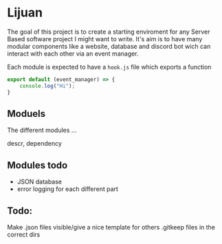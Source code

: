# Lijuan

The goal of this project is to create a starting enviroment for any Server Based software project I might want to write. 
It's aim is to have many modular components like a website, database and discord bot wich can interact with each other via an event manager.

Each module is expected to have a `hook.js` file which exports a function

```js
export default (event_manager) => {
    console.log("Hi");
}
```

## Moduels
The different modules ...

descr, dependency

## Modules todo
- JSON database
- error logging for each different part

## Todo:
Make .json files visible/give a nice template for others
.gitkeep files in the correct dirs